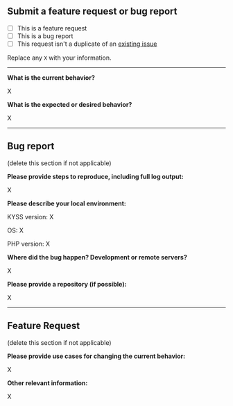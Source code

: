 ## Submit a feature request or bug report

- [ ] This is a feature request
- [ ] This is a bug report
- [ ] This request isn't a duplicate of an [existing issue](https://github.com/SqueezyWeb/KYSS/issues)

Replace any `X` with your information.

---

**What is the current behavior?**

X


**What is the expected or desired behavior?**

X

---

## Bug report

(delete this section if not applicable)

**Please provide steps to reproduce, including full log output:**

X

**Please describe your local environment:**

KYSS version: X

OS: X

PHP version: X

**Where did the bug happen? Development or remote servers?**

X

**Please provide a repository (if possible):**

X

---

## Feature Request

(delete this section if not applicable)

**Please provide use cases for changing the current behavior:**

X

**Other relevant information:**

X
